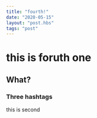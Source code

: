 ```yaml
---
title: "fourth!"
date: "2020-05-15"
layout: "post.hbs"
tags: "post"
---
```


# this is foruth one
## What?
### Three hashtags
this is second